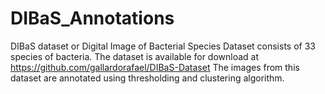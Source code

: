 # DIBaS_Annotations
DIBaS dataset or Digital Image of Bacterial Species Dataset consists of 33 species of bacteria. The dataset is available for download at https://github.com/gallardorafael/DIBaS-Dataset
The images from this dataset are annotated using thresholding and clustering algorithm.
